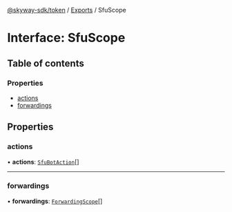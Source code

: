 [@skyway-sdk/token](../README.md) / [Exports](../modules.md) / SfuScope

# Interface: SfuScope

## Table of contents

### Properties

- [actions](SfuScope.md#actions)
- [forwardings](SfuScope.md#forwardings)

## Properties

### actions

• **actions**: [`SfuBotAction`](../modules.md#sfubotaction)[]

___

### forwardings

• **forwardings**: [`ForwardingScope`](ForwardingScope.md)[]
